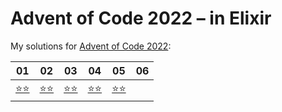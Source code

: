 # Advent of Code 2022 – in Elixir

My solutions for [Advent of Code 2022](https://adventofcode.com/2022):

| 01                   | 02                   | 03                       | 04                   | 05                   | 06  |
| -------------------- | -------------------- | ------------------------ | -------------------- | -------------------- | --- |
| [⭐⭐](lib/day01.ex) | [⭐⭐](lib/day02.ex) | [⭐⭐](lib/day03.livemd) | [⭐⭐](lib/day04.ex) | [⭐⭐](lib/day05.ex) |     |
